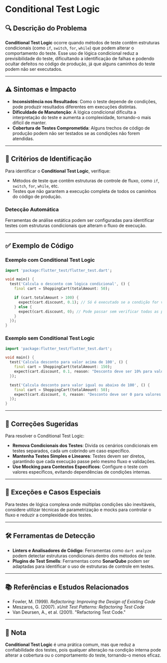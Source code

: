 # Conditional Test Logic

## 🔍 Descrição do Problema
**Conditional Test Logic** ocorre quando métodos de teste contêm estruturas condicionais (como `if`, `switch`, `for`, `while`) que podem alterar o comportamento do teste. Esse uso de lógica condicional reduz a previsibilidade do teste, dificultando a identificação de falhas e podendo ocultar defeitos no código de produção, já que alguns caminhos do teste podem não ser executados.

---

## ⚠️ Sintomas e Impacto
- **Inconsistência nos Resultados**: Como o teste depende de condições, pode produzir resultados diferentes em execuções distintas.
- **Dificuldade de Manutenção**: A lógica condicional dificulta a interpretação do teste e aumenta a complexidade, tornando-o mais difícil de manter.
- **Cobertura de Testes Comprometida**: Alguns trechos de código de produção podem não ser testados se as condições não forem atendidas.

---

## 🔑 Critérios de Identificação
Para identificar o **Conditional Test Logic**, verifique:
- Métodos de teste que contêm estruturas de controle de fluxo, como `if`, `switch`, `for`, `while`, etc.
- Testes que não garantem a execução completa de todos os caminhos do código de produção.

### Detecção Automática
Ferramentas de análise estática podem ser configuradas para identificar testes com estruturas condicionais que alteram o fluxo de execução.

---

## ✅ Exemplo de Código

### Exemplo com Conditional Test Logic

```dart
import 'package:flutter_test/flutter_test.dart';

void main() {
  test('Calcula o desconto com lógica condicional', () {
    final cart = ShoppingCart(totalAmount: 50);

    if (cart.totalAmount > 100) {
      expect(cart.discount, 0.1); // Só é executado se a condição for verdadeira
    } else {
      expect(cart.discount, 0); // Pode passar sem verificar todas as possibilidades
    }
  });
}

```

### Exemplo sem Conditional Test Logic

```dart
import 'package:flutter_test/flutter_test.dart';

void main() {
  test('Calcula desconto para valor acima de 100', () {
    final cart = ShoppingCart(totalAmount: 150);
    expect(cart.discount, 0.1, reason: "Desconto deve ser 10% para valores acima de 100");
  });

  test('Calcula desconto para valor igual ou abaixo de 100', () {
    final cart = ShoppingCart(totalAmount: 50);
    expect(cart.discount, 0, reason: "Desconto deve ser 0 para valores iguais ou abaixo de 100");
  });
}

```

---

## 🚀 Correções Sugeridas
Para resolver o Conditional Test Logic:

- **Remova Condicionais dos Testes**: Divida os cenários condicionais em testes separados, cada um cobrindo um caso específico.
- **Mantenha Testes Simples e Lineares**: Testes devem ser diretos, garantindo que cada execução passe pelo mesmo fluxo e validações.
- **Use Mocking para Contextos Específicos**: Configure o teste com valores específicos, evitando dependências de condições internas.

---

## 🌟 Exceções e Casos Especiais
Para testes de lógica complexa onde múltiplas condições são inevitáveis, considere utilizar técnicas de parametrização e mocks para controlar o fluxo e reduzir a complexidade dos testes.

---

## 🛠 Ferramentas de Detecção
- **Linters e Analisadores de Código**: Ferramentas como `dart analyze` podem detectar estruturas condicionais dentro dos métodos de teste.
- **Plugins de Test Smells**: Ferramentas como **SonarQube** podem ser adaptadas para identificar o uso de estruturas de controle em testes.

---

## 📚 Referências e Estudos Relacionados
- Fowler, M. (1999). *Refactoring: Improving the Design of Existing Code*
- Meszaros, G. (2007). *xUnit Test Patterns: Refactoring Test Code*
- Van Deursen, A., et al. (2001). "Refactoring Test Code."

---

## 📝 Nota
**Conditional Test Logic** é uma prática comum, mas que reduz a confiabilidade dos testes, pois qualquer alteração na condição interna pode alterar a cobertura ou o comportamento do teste, tornando-o menos eficaz.

